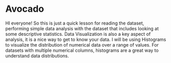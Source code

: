 # Avocado

HI everyone! So this is just a quick lesson for reading the dataset, performing simple data analysis with the dataset that includes looking at some descriptive statistics. 
Data Visualization is also a key aspect of analysis, it is a nice way to get to know your data. I will be using Histograms to visualize the distribution of numerical data over a range of values. For datasets with multiple numerical columns, histograms are a great way to understand data distributions. 
